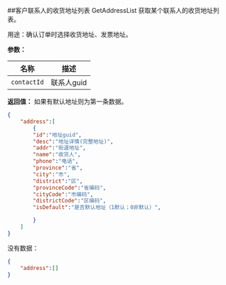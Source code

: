 ##客户联系人的收货地址列表 GetAddressList
获取某个联系人的收货地址列表。

用途：确认订单时选择收货地址、发票地址。

**参数：**

名称 |  描述
------ | ------
`contactId` | 联系人guid


**返回值：**
如果有默认地址则为第一条数据。
``` json
{
	"address":[
		{
		"id":"地址guid",
		"desc":"地址详情(完整地址)",
		"addr":"街道地址",
		"name":"收货人",
		"phone":"电话",
		"province":"省",
		"city":"市",
		"district":"区",
		"provinceCode":"省编码",
		"cityCode":"市编码",
		"districtCode":"区编码",
		"isDefault":"是否默认地址（1默认；0非默认）",

		}
	]
}
```
没有数据：
``` json
{
	"address":[]
}
```
